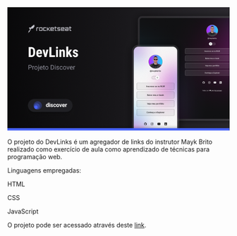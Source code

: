<img src="./assets/DevLinks-cover.png">

<p>
O projeto do DevLinks é um agregador de links do instrutor Mayk Brito realizado como exercício de aula como aprendizado de técnicas para programação web.
</p>

<p>Linguagens empregadas:</p>

<p>HTML</p>
<p>CSS</p>
<p>JavaScript</p>

<p>O projeto pode ser acessado através deste <a href="https://www.figma.com/design/XqFhMhAfsdnm2vvWg034In/DevLinks-•-Projeto-Discover-(Community)?node-id=10-620&t=I4Jmaq6wzbqeevIS-0">link</a>.</p>
